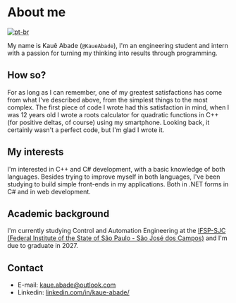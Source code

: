 # About me
[![pt-br](https://img.shields.io/badge/lang-pt--br-green.svg)](https://github.com/KaueAbade/KaueAbade/blob/main/README.md)


My name is Kauê Abade (`@KaueAbade`), I'm an engineering student and intern with a passion for turning my thinking into results through programming.


## How so?
For as long as I can remember, one of my greatest satisfactions has come from what I've described above, from the simplest things to the most complex.
The first piece of code I wrote had this satisfaction in mind, when I was 12 years old I wrote a roots calculator for quadratic functions in C++ (for positive deltas, of course) using my smartphone.
Looking back, it certainly wasn't a perfect code, but I'm glad I wrote it.


## My interests
I'm interested in C++ and C# development, with a basic knowledge of both languages.
Besides trying to improve myself in both languages, I've been studying to build simple front-ends in my applications.
Both in .NET forms in C# and in web development.


## Academic background
I'm currently studying Control and Automation Engineering at the [IFSP-SJC (Federal Institute of the State of São Paulo - São José dos Campos)](https://sjc.ifsp.edu.br) and I'm due to graduate in 2027.


## Contact

- E-mail: [kaue.abade@outlook.com](mailto:kaue.abade@outlook.com)
- Linkedin: [linkedin.com/in/kaue-abade/](https://www.linkedin.com/in/kaue-abade/)
